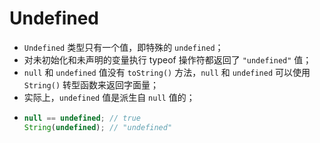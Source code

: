 # Undefined

* `Undefined` 类型只有一个值，即特殊的 `undefined`；
* 对未初始化和未声明的变量执行 typeof 操作符都返回了 `"undefined"` 值；
* `null` 和 `undefined` 值没有 `toString()` 方法，`null` 和 `undefined` 可以使用 `String()` 转型函数来返回字面量；
* 实际上，`undefined` 值是派生自 `null` 值的；
* ```javascript
  null == undefined; // true
  String(undefined); // "undefined"
  ```

